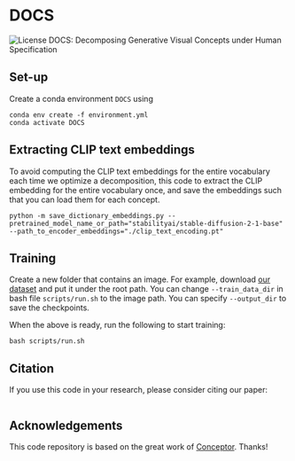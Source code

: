 # DOCS
![License](https://img.shields.io/github/license/haoosz/ConceptExpress?color=lightgray)
DOCS: Decomposing Generative Visual Concepts under Human Specification

## Set-up
Create a conda environment `DOCS` using
```
conda env create -f environment.yml
conda activate DOCS
```

## Extracting CLIP text embeddings

To avoid computing the CLIP text embeddings for the entire vocabulary each time we optimize a decomposition, this code to extract the CLIP embedding for the entire vocabulary once, and save the embeddings such that you can load them for each concept.

```
python -m save_dictionary_embeddings.py --pretrained_model_name_or_path="stabilityai/stable-diffusion-2-1-base" --path_to_encoder_embeddings="./clip_text_encoding.pt"
```

## Training
Create a new folder that contains an image. For example, download [our dataset](https://drive.google.com/drive/folders/1XvPE-UOwkYM7gVVTj9PlcoTQPKKaRbLn?usp=drive_link) and put it under the root path. You can change `--train_data_dir` in bash file `scripts/run.sh` to the image path. You can specify `--output_dir` to save the checkpoints. 

When the above is ready, run the following to start training:
```
bash scripts/run.sh
```

## Citation
If you use this code in your research, please consider citing our paper:
```bibtex
```

## Acknowledgements
This code repository is based on the great work of [Conceptor](https://github.com/hila-chefer/Conceptor). Thanks!